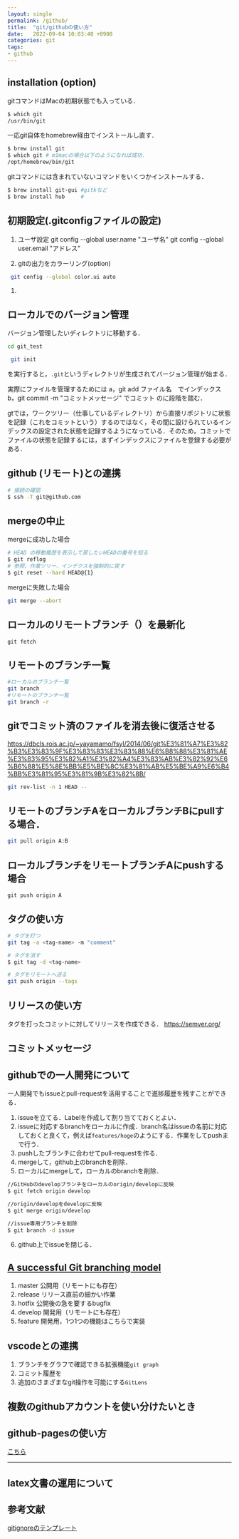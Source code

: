 ```yaml
---
layout: single
permalink: /github/
title:  "git/githubの使い方"
date:   2022-09-04 10:03:40 +0900
categories: git 
tags:
- github 
---
```



## installation (option)

gitコマンドはMacの初期状態でも入っている．

```bash
$ which git 
/usr/bin/git
```

一応git自体をhomebrew経由でインストールし直す．

```bash
$ brew install git
$ which git # m1macの場合以下のようになれば成功．
/opt/homebrew/bin/git
```
<!-- https://dev.classmethod.jp/articles/vscode-git-graph-extension/ -->

gitコマンドには含まれていないコマンドをいくつかインストールする．

```bash
$ brew install git-gui #gitkなど
$ brew install hub     #
```


## 初期設定(.gitconfigファイルの設定)

1. ユーザ設定
git config --global user.name "ユーザ名"
git config --global user.email "アドレス"



1. gitの出力をカラーリング(option)
```bash
 git config --global color.ui auto
```

1. 


## ローカルでのバージョン管理

バージョン管理したいディレクトリに移動する．
```bash
cd git_test
```

```bash
 git init
```
を実行すると，`.git`というディレクトリが生成されてバージョン管理が始まる．

実際にファイルを管理するためには
 a，git add ファイル名　でインデックス
 b，git commit -m "コミットメッセージ" でコミット
のに段階を踏む．

gtでは，ワークツリー（仕事しているディレクトリ）から直接リポジトリに状態を記録（これをコミットという）するのではなく，その間に設けられているインデックスの設定された状態を記録するようになっている．そのため，コミットでファイルの状態を記録するには，まずインデックスにファイルを登録する必要がある．




## github (リモート)との連携


```bash
# 接続の確認
$ ssh -T git@github.com
```

## mergeの中止
mergeに成功した場合
```bash
# HEAD の移動履歴を表示して戻したいHEADの番号を知る
$ git reflog 
# 参照、作業ツリー、インデクスを強制的に戻す
$ git reset --hard HEAD@{1}
```
mergeに失敗した場合
```bash
git merge --abort
```

## ローカルのリモートブランチ（）を最新化
```git
git fetch
```

## リモートのブランチ一覧
```bash
#ローカルのブランチ一覧
git branch
#リモートのブランチ一覧
git branch -r
```

## gitでコミット済のファイルを消去後に復活させる
https://dbcls.rois.ac.jp/~yayamamo/fsyl/2014/06/git%E3%81%A7%E3%82%B3%E3%83%9F%E3%83%83%E3%83%88%E6%B8%88%E3%81%AE%E3%83%95%E3%82%A1%E3%82%A4%E3%83%AB%E3%82%92%E6%B6%88%E5%8E%BB%E5%BE%8C%E3%81%AB%E5%BE%A9%E6%B4%BB%E3%81%95%E3%81%9B%E3%82%8B/
```bash
git rev-list -n 1 HEAD --
```

## リモートのブランチAをローカルブランチBにpullする場合．
<!-- https://qiita.com/hinatades/items/d47dec72a87c5fed50f7 -->
```bash
git pull origin A:B
```
## ローカルブランチをリモートブランチAにpushする場合
```
git push origin A
```


## タグの使い方

```bash
# タグを打つ
git tag -a <tag-name> -m "comment"

# タグを消す
$ git tag -d <tag-name>

# タグをリモートへ送る
git push origin --tags
```

## リリースの使い方

タグを打ったコミットに対してリリースを作成できる．
https://semver.org/


## コミットメッセージ

<!-- https://qiita.com/itosho/items/9565c6ad2ffc24c09364 -->

## githubでの一人開発について
<!-- https://qiita.com/braveryk7/items/5208263cd06a8878f0c2-->
一人開発でもissueとpull-requestを活用することで進捗履歴を残すことができる．
1. issueを立てる．Labelを作成して割り当てておくとよい．
2. issueに対応するbranchをローカルに作成．branch名はissueの名前に対応しておくと良くて，例えば`features/hoge`のようにする．作業をしてpushまで行う．
3. pushしたブランチに合わせてpull-requestを作る．
4. mergeして，github上のbranchを削除．
5. ローカルにmergeして，ローカルのbranchを削除．
```bash
//GitHubのdevelopブランチをローカルのorigin/developに反映
$ git fetch origin develop

//origin/developをdevelopに反映
$ git merge origin/develop

//issue専用ブランチを削除
$ git branch -d issue
```
6. github上でissueを閉じる．


## [A successful Git branching model](https://nvie.com/posts/a-successful-git-branching-model/)
<!-- https://qiita.com/homhom44/items/9f13c646fa2619ae63d0 -->
1. master
   公開用（リモートにも存在）
2. release
   リリース直前の細かい作業
3. hotfix
   公開後の急を要するbugfix
4. develop
   開発用（リモートにも存在）
5. feature
   開発用，1つ1つの機能はこちらで実装


## vscodeとの連携

1. ブランチをグラフで確認できる拡張機能`git graph`
1. コミット履歴を
1. 追加のさまざまなgit操作を可能にする`GitLens`

<!-- https://qiita.com/y-tsutsu/items/2ba96b16b220fb5913be -->


## 複数のgithubアカウントを使い分けたいとき
<!-- https://zenn.dev/taichifukumoto/articles/how-to-use-multiple-github-accounts
 -->

## github-pagesの使い方

[こちら](github_pages.md)

---
## latex文書の運用について

<!--
https://zenn.dev/ganariya/articles/platex-github-action
https://zenn.dev/serima/articles/4dac7baf0b9377b0b58b
https://zenn.dev/t4t5u0/articles/latexoperation

https://peterroelants.github.io/posts/adding-tags-to-github-pages/
-->

## 参考文献

[gitignoreのテンプレート](https://github.com/github/gitignore)
